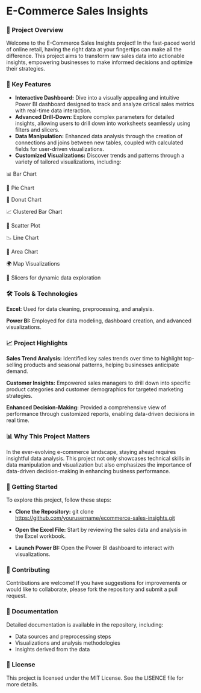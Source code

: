 # E-Commerce Sales Insights

### 🚀 Project Overview

Welcome to the E-Commerce Sales Insights project! In the fast-paced world of online retail, having the right data at your fingertips can make all the difference. This project aims to transform raw sales data into actionable insights, empowering businesses to make informed decisions and optimize their strategies.

### 🎯 Key Features

- **Interactive Dashboard:** Dive into a visually appealing and intuitive Power BI dashboard designed to track and analyze critical sales metrics with real-time data interaction.
- **Advanced Drill-Down:** Explore complex parameters for detailed insights, allowing users to drill down into worksheets seamlessly using filters and slicers.
- **Data Manipulation:** Enhanced data analysis through the creation of connections and joins between new tables, coupled with calculated fields for user-driven visualizations.
- **Customized Visualizations:** Discover trends and patterns through a variety of tailored visualizations, including:
  
📊 Bar Chart

🥧 Pie Chart

🍩 Donut Chart

📈 Clustered Bar Chart

🌌 Scatter Plot

📉 Line Chart

🌊 Area Chart

🌍 Map Visualizations

🔄 Slicers for dynamic data exploration

### 🛠️ Tools & Technologies

**Excel:** Used for data cleaning, preprocessing, and analysis.

**Power BI:** Employed for data modeling, dashboard creation, and advanced visualizations.

### 📈 Project Highlights

**Sales Trend Analysis:** Identified key sales trends over time to highlight top-selling products and seasonal patterns, helping businesses anticipate demand.

**Customer Insights:** Empowered sales managers to drill down into specific product categories and customer demographics for targeted marketing strategies.

**Enhanced Decision-Making:** Provided a comprehensive view of performance through customized reports, enabling data-driven decisions in real time.

### 📊 Why This Project Matters

In the ever-evolving e-commerce landscape, staying ahead requires insightful data analysis. This project not only showcases technical skills in data manipulation and visualization but also emphasizes the importance of data-driven decision-making in enhancing business performance.

### 🌟 Getting Started
To explore this project, follow these steps:

- **Clone the Repository:**
git clone https://github.com/yourusername/ecommerce-sales-insights.git

- **Open the Excel File:** Start by reviewing the sales data and analysis in the Excel workbook.

- **Launch Power BI:** Open the Power BI dashboard to interact with visualizations.

### 👥 Contributing
Contributions are welcome! If you have suggestions for improvements or would like to collaborate, please fork the repository and submit a pull request.

### 📄 Documentation
Detailed documentation is available in the repository, including:

- Data sources and preprocessing steps
- Visualizations and analysis methodologies
- Insights derived from the data
  
### 📝 License
This project is licensed under the MIT License. See the LISENCE file for more details.
